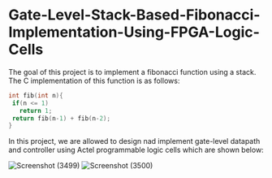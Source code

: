 # Gate-Level-Stack-Based-Fibonacci-Implementation-Using-FPGA-Logic-Cells

The goal of this project is to implement a fibonacci function using a stack. The C implementation of this function is as follows:
 ```C
int fib(int n){
  if(n <= 1) 
    return 1;
  return fib(n-1) + fib(n-2);
}
 ```
 In this project, we are allowed to design nad implement gate-level datapath and controller using Actel programmable logic cells which are shown below:
 
![Screenshot (3499)](https://i.postimg.cc/SRMkkqLM/Screenshot-3499.png)
![Screenshot (3500)](https://user-images.githubusercontent.com/69076293/195019289-7aa2e789-451d-46ec-ba90-912d48ecd014.png)
